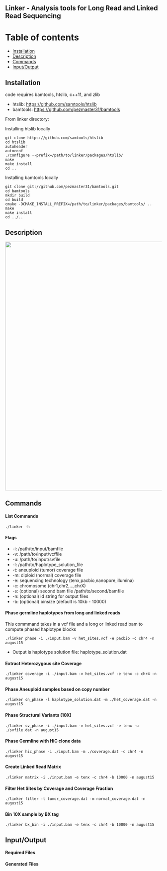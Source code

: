 ## Linker - Analysis tools for Long Read and Linked Read Sequencing

Table of contents
=================

  * [Installation](#gh-md-toc)
  * [Description](#description)
  * [Commands](#commands)
  * [Input/Output](#input/output)

Installation
------------

code requires bamtools, htslib, c++11, and zlib

  * htslib: https://github.com/samtools/htslib
  * bamtools: https://github.com/pezmaster31/bamtools

From linker directory:

Installing htslib locally
```
git clone https://github.com/samtools/htslib
cd htslib
autoheader
autoconf
./configure --prefix=/path/to/linker/packages/htslib/
make
make install
cd ..
```

Installing bamtools locally
```
git clone git://github.com/pezmaster31/bamtools.git
cd bamtools
mkdir build
cd build
cmake -DCMAKE_INSTALL_PREFIX=/path/to/linker/packages/bamtools/ ..
make
make install
cd ../..
```

Description
-----------

<img src="https://github.com/rwtourdot/linker/blob/master/linker_flowchart.png" width=800/>

Commands
--------

#### List Commands
```
./linker -h
```

#### Flags
  * -i: /path/to/input/bamfile
  * -v: /path/to/input/vcffile
  * -u: /path/to/input/svfile
  * -l: /path/to/haplotype_solution_file
  * -t: aneuploid (tumor) coverage file
  * -m: diploid (normal) coverage file
  * -e: sequencing technology (tenx,pacbio,nanopore,illumina)
  * -c: chromosome (chr1,chr2,...,chrX)
  * -s: (optional) second bam file /path/to/second/bamfile
  * -n: (optional) id string for output files
  * -b: (optional) binsize (default is 10kb - 10000)

#### Phase germline haplotypes from long and linked reads

This commmand takes in a vcf file and a long or linked read bam to compute phased haplotype blocks

```
./linker phase -i ./input.bam -v het_sites.vcf -e pacbio -c chr4 -n august15
```
  * Output is haplotype solution file: haplotype_solution.dat

#### Extract Heterozygous site Coverage

```
./linker coverage -i ./input.bam -v het_sites.vcf -e tenx -c chr4 -n august15
```

#### Phase Aneuploid samples based on copy number

```
./linker cn_phase -l haplotype_solution.dat -m ./het_coverage.dat -n august15
```

#### Phase Structural Variants (10X)

```
./linker sv_phase -i ./input.bam -v het_sites.vcf -e tenx -u ./svfile.dat -n august15
```

#### Phase Germline with HiC clone data

```
./linker hic_phase -i ./input.bam -m ./coverage.dat -c chr4 -n august15
```

#### Create Linked Read Matrix

```
./linker matrix -i ./input.bam -e tenx -c chr4 -b 10000 -n august15
```

#### Filter Het Sites by Coverage and Coverage Fraction
```
./linker filter -t tumor_coverage.dat -m normal_coverage.dat -n august15
```

#### Bin 10X sample by BX tag
```
./linker bx_bin -i ./input.bam -e tenx -c chr4 -b 10000 -n august15
```

Input/Output
--------

#### Required Files

#### Generated Files

